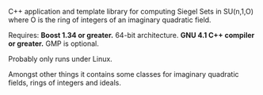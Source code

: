 C++ application and template library for computing Siegel Sets in SU(n,1,O) where O is the ring of integers of an imaginary quadratic field.

Requires:
**Boost 1.34 or greater.** 64-bit architecture.
**GNU 4.1 C++ compiler or greater.** GMP is optional.

Probably only runs under Linux.

Amongst other things it contains some classes for imaginary quadratic fields, rings of integers and ideals.